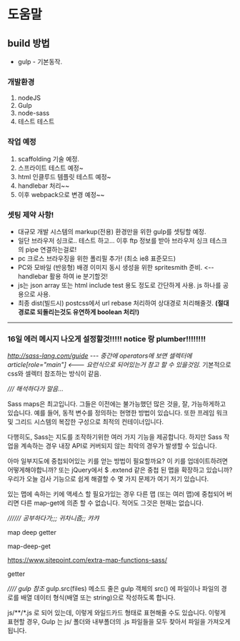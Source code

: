 # 도움말

## build 방법
* gulp - 기본동작.


### 개발환경
1. nodeJS
2. Gulp
3. node-sass
4. 테스트 테스트

### 작업 예정
1. scaffolding 기술 예정.
2. 스프라이트 테스트 예정~
3. html 인클루드 템플릿 테스트 예정~
4. handlebar 처리~~
5. 이후  webpack으로 변경 예정~~



### **셋팅 제약 사항!**
- 대규모 개발 시스템의 markup(전용) 환경만을 위한 gulp를 셋팅할 예정.
- 일단 브라우저 싱크로.. 테스트 하고... 이후 ftp 정보를 받아 브라우저 싱크 테스크의 pipe 연결하는걸로!
- pc 크로스 브라우징을 위한 폴리필 추가! (최소 ie8 표준모드)
- PC와 모바일 (반응형) 배경 이미지 동시 생성을 위한 spritesmith 준비. <-- handlebar 활용 하여 ie 분기할것!
- js는 json array 또는 html include test 용도 정도로 간단하게 사용. js 하나를 공용으로 사용.
- 최종 dist(빌드시) postcss에서 url rebase 처리하여 상대경로 처리해줄것. **(절대 경로로 되돌리는것도 유연하게 boolean 처리!)**
---


### 16일 에러 메시지 나오게 설정할것!!!!! notice 랑 plumber!!!!!!!!


_http://sass-lang.com/guide  --- 중간에 operators에 보면 셀렉터에 article[role="main"]  <--- 요런식으로 되어있는거 참고 할 수 있을것임._
기본적으로 css와 셀렉터 참조하는 방식이 같음.



_/// 해석하다가 말음..._


Sass maps은 최고입니다. 그들은 이전에는 불가능했던 많은 것을, 잘, 가능하게하고 있습니다. 예를 들어, 동적 변수를 정의하는 현명한 방법이 있습니다. 또한 프레임 워크 및 그리드 시스템의 복잡한 구성으로 최적의 컨테이너입니다.

다행히도, Sass는 지도를 조작하기위한 여러 가지 기능을 제공합니다.
하지만 Sass 작업을 계속하는 경우 내장 API로 커버되지 않는 최악의 경우가 발생할 수 있습니다.


아마 일부지도에 중첩되어있는 키를 얻는 방법이 필요할까요?
이 키를 업데이트하려면 어떻게해야합니까?
또는 jQuery에서 $ .extend 같은 중첩 된 맵을 확장하고 있습니까?
우리가 오늘 검사 기능으로 쉽게 해결할 수 몇 가지 문제가 여기 저기 있습니다.



있는 맵에 속하는 키에 액세스 할 필요가있는 경우 다른 맵 (또는 여러 맵)에 중첩되어 버리면 다른 map-get에 의존 할 수 없습니다. 적어도 그것은 현재는 없습니다.


_////// 공부하다가;;; 귀차니즘;; 캬캬_

map deep getter

map-deep-get

https://www.sitepoint.com/extra-map-functions-sass/

getter




_//// gulp 참조_
gulp.src(files) 메소드 줄은 gulp 객체의 src() 에 파일이나 파일의 경로를 배열 데이터 형식(배열 또는 string)으로 작성하도록 합니다.

js/**/*.js 로 되어 있는데, 이렇게 와일드카드 형태로 표현해줄 수도 있습니다.
이렇게 표현할 경우, Gulp 는 js/ 폴더와 내부폴더의 .js 파일들을 모두 찾아서 파일을 가져오게 됩니다.
